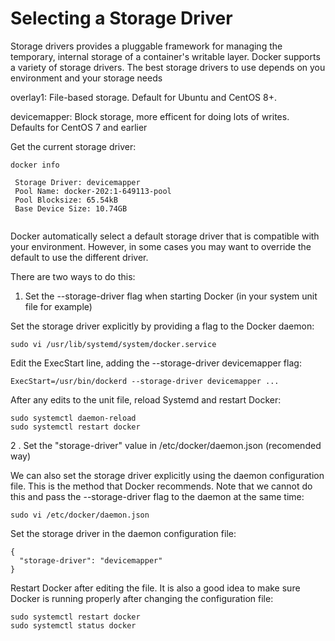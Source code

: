 Selecting a Storage Driver
========================

Storage drivers provides a pluggable framework for managing the temporary, internal storage of a container's writable layer.
Docker supports a variety of storage drivers. The best storage drivers to use depends on you environment and your storage needs

overlay1: File-based storage. Default for Ubuntu and CentOS 8+.

devicemapper: Block storage, more efficent for doing lots of writes. Defaults for CentOS 7 and earlier

 Get the current storage driver:
  ```
  docker info
  
   Storage Driver: devicemapper
   Pool Name: docker-202:1-649113-pool
   Pool Blocksize: 65.54kB
   Base Device Size: 10.74GB
   
  ```
  
  Docker automatically select a default storage driver that is compatible with your environment. However,
  in some cases you may want to override the default to use the different driver. 

  There are two ways to do this:

  1. Set the --storage-driver flag when starting Docker (in your system unit file for example)
  
  Set the storage driver explicitly by providing a flag to the Docker daemon:
  ```
  sudo vi /usr/lib/systemd/system/docker.service
  ```
  Edit the ExecStart line, adding the --storage-driver devicemapper flag:
  ```
  ExecStart=/usr/bin/dockerd --storage-driver devicemapper ...
  ```

 After any edits to the unit file, reload Systemd and restart Docker:
  ```
  sudo systemctl daemon-reload
  sudo systemctl restart docker
  ```
  
2 . Set the "storage-driver" value in /etc/docker/daemon.json (recomended way)

We can also set the storage driver explicitly using the daemon configuration file. 
This is the method that Docker recommends. 
Note that we cannot do this and pass the --storage-driver flag to the daemon at the same time:
  ```
  sudo vi /etc/docker/daemon.json
  ```

 Set the storage driver in the daemon configuration file:
  ```
  {
    "storage-driver": "devicemapper"
  }
  ```

  Restart Docker after editing the file. 
   It is also a good idea to make sure Docker is running properly after changing the configuration file:

  ```
  sudo systemctl restart docker
  sudo systemctl status docker
  ```


